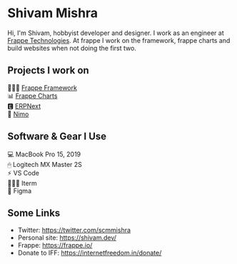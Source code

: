 # Shivam Mishra
Hi, I'm Shivam, hobbyist developer and designer. I work as an engineer at [Frappe Technologies](https://frappe.io). At frappe I work on the framework, frappe charts and build websites when not doing the first two.

## Projects I work on
👩🏽‍🚀 [Frappe Framework](https://github.com/frappe/frappe)<br>
📊 [Frappe Charts](https://github.com/frappe/charts)<br>
🅴 [ERPNext](https://github.com/frappe/erpnext)<br>
🚀 [Nimo](https://github.com/scmmishra/nimo)<br>

## Software & Gear I Use
💻 MacBook Pro 15, 2019<br>
🖱 Logitech MX Master 2S<br>
⚡️ VS Code<br>
🧙🏼‍♂️ Iterm<br>
🎨 Figma


## Some Links
- Twitter: https://twitter.com/scmmishra
- Personal site: https://shivam.dev/
- Frappe: https://frappe.io/
- Donate to IFF: https://internetfreedom.in/donate/
